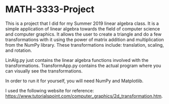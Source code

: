 # MATH-3333-Project

This is a project that I did for my Summer 2019 linear algebra class. It is a simple application of linear algebra towards the field of computer science and computer graphics. It allows the user to create a triangle and do a few transformations with it using the power of matrix addition and multiplication from the NumPy library. These transformations include: translation, scaling, and rotation.

LinAlg.py just contains the linear algebra functions involved with the transformations.
TransformApp.py contains the actual program where you can visually see the transformations.

In order to run it for yourself, you will need NumPy and Matplotlib.

I used the following website for reference: https://www.tutorialspoint.com/computer_graphics/2d_transformation.htm.
